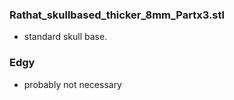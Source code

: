 ### Rathat_skullbased_thicker_8mm_Partx3.stl
- standard skull base.

### Edgy
- probably not necessary

###
